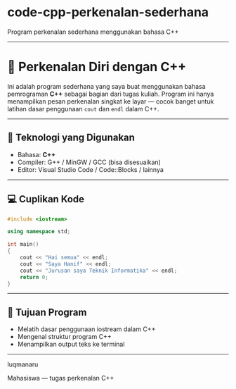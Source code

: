 # code-cpp-perkenalan-sederhana
Program perkenalan sederhana menggunakan bahasa C++

---

# 👋 Perkenalan Diri dengan C++

Ini adalah program sederhana yang saya buat menggunakan bahasa pemrograman **C++** sebagai bagian dari tugas kuliah. Program ini hanya menampilkan pesan perkenalan singkat ke layar — cocok banget untuk latihan dasar penggunaan `cout` dan `endl` dalam C++.

---

## 🔧 Teknologi yang Digunakan
- Bahasa: **C++**
- Compiler: G++ / MinGW / GCC (bisa disesuaikan)
- Editor: Visual Studio Code / Code::Blocks / lainnya

---

## 💻 Cuplikan Kode

```cpp
#include <iostream>

using namespace std;

int main()
{
    cout << "Hai semua" << endl;
    cout << "Saya Hanif" << endl;
    cout << "Jurusan saya Teknik Informatika" << endl;
    return 0;
}
```

---

## 🎯 Tujuan Program
- Melatih dasar penggunaan iostream dalam C++
- Mengenal struktur program C++
- Menampilkan output teks ke terminal

---

luqmanaru

Mahasiswa — tugas perkenalan C++
